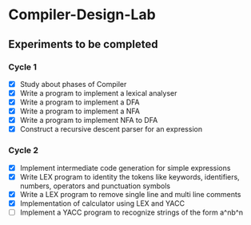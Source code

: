 # Compiler-Design-Lab
## Experiments to be completed
### Cycle 1
- [x] Study about phases of Compiler
- [x] Write a program to implement a lexical analyser
- [x] Write a program to implement a DFA
- [x] Write a program to implement a NFA
- [x] Write a program to implement NFA to DFA
- [x] Construct a recursive descent parser for an expression

### Cycle 2
- [x] Implement intermediate code generation for simple expressions
- [x] Write LEX program to identity the tokens like keywords, identifiers, numbers, operators and punctuation symbols
- [x] Write a LEX program to remove single line and multi line comments
- [x] Implementation of calculator using LEX and YACC
- [ ] Implement a YACC program to recognize strings of the form a^nb^n